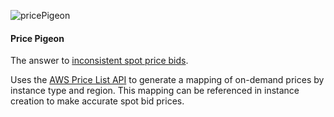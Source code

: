 ![pricePigeon](./pricePigeon.jpg)

#### Price Pigeon

The answer to [inconsistent spot price bids](https://github.com/mapbox/spotswap-cfn/issues/22).

Uses the [AWS Price List API](https://aws.amazon.com/blogs/aws/new-aws-price-list-api/) to generate a mapping of on-demand prices by instance type and region. This mapping can be referenced in instance creation to make accurate spot bid prices.

